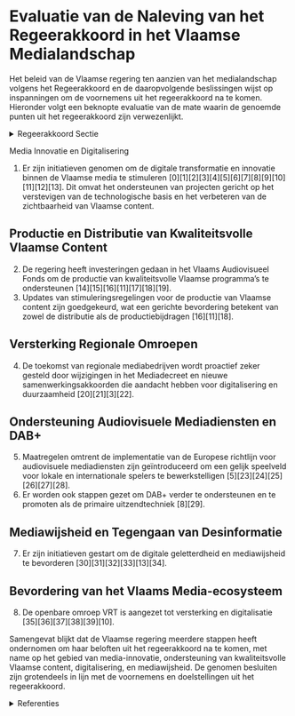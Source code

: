 # Evaluatie van de Naleving van het Regeerakkoord in het Vlaamse Medialandschap

Het beleid van de Vlaamse regering ten aanzien van het medialandschap volgens het Regeerakkoord en de daaropvolgende beslissingen wijst op inspanningen om de voornemens uit het regeerakkoord na te komen. Hieronder volgt een beknopte evaluatie van de mate waarin de genoemde punten uit het regeerakkoord zijn verwezenlijkt.

<details>
        <summary>Regeerakkoord Sectie </summary>
        <p>6 Media 1 In een steeds globaler en digitaler wordend medialandschap is het van belang dat er in Vlaanderen kwalitatieve programma’s blijven gemaakt worden en dat de kijkers deze op alle mogelijke platformen kunnen vinden. Deze Vlaamse regering ijvert voor een sterk Vlaams medialandschap met krachtige Vlaamse private mediabedrijven en een publieke omroep die investeren in kwalitatieve Vlaamse programma’s. 2 De Vlaamse regering zal in dialoog gaan met de diverse spelers in het media-eco-systeem om te zien hoe en in welke mate deze spelers kunnen helpen om de productie en distributie van kwalitatieve Vlaamse content te verzekeren. We nemen de recente doorlichting van het audiovisueel media-landschap als uitgangspunt en actualiseren waar nodig. Bijzondere aandacht moet ook gaan naar de zicht- en vindbaarheid van de Vlaamse omroepen en producties op diverse platformen. Enkel mits een betere samen-werking kan de Vlaamse mediasector sterker staan en zich beter positioneren tegenover de internationale mediaspelers. 3 We zetten de aangepaste Europese richt-lijn Audiovisuele Mediadiensten op een correcte en redelijke manier om. We willen het principe van gelijk speelveld voor lokale en internationale spelers gerespecteerd zien en zorgen zo ook voor een eerlijke concur-rentie met de internationale mediaspelers. 4 We versterken de Vlaamse identiteit via een extra investering in het Vlaams Audio-visueel Fonds voor audiovisuele creaties. We zetten in op de versterking van de samen-werking met Nederland. Deze extra investe-ring komt ten goede aan de Vlaamse media-bedrijven die zich focussen op kwaliteitsvolle Vlaamse producties. Ook de gamesector is een bloeiende sector en ondersteunen we verder via het Vlaams Audiovisueel fonds. 5 De stimuleringsregeling voor de distribu-teurs en de productiebijdrage door de niet-lineaire televisiediensten zorgen beide voor een extra investering in nieuwe Vlaamse kwaliteitsvolle content. De stimulerings-regeling voor distributeurs bestaat al langer en is aan een update toe. Daarbij stemmen we meer af op de regeling voor de niet- lineaire televisiediensten. We hebben hierbij bijzondere aandacht voor de rechtenverde-ling en verdienmodellen (Windows) van de betrokken spelers. Daarnaast zorgen we voor een periodieke monitoring van de regeling van de bijdragen van distributeurs, zenders, OTT-spelers (bv. Netflix) in de ons omrin-gende landen en stemmen we ons hierop af. We treden in dialoog met de (inter-)nationale mediaplatformen om toegang te krijgen tot de data die door de content van de Vlaamse mediaspelers wordt gegenereerd. 6 De overgang naar een digitaal radio-landschap wordt verder ondersteund. DAB+ moet op een redelijke termijn FM vervangen als belangrijkste uitzendtechniek voor radio buitenshuis, zoals reeds bepaald in het mediadecreet. Binnenshuis zal internetradio ook steeds sterker worden. De Vlaamse regering zet daar verder op in en maakt daardoor meer concurrentie mogelijk op de radiomarkt. We zorgen ervoor dat voortaan enkel nog radiotoestellen verkocht kunnen worden die (ook) een digitale ontvangstmo-gelijkheid hebben. 7 Het medialandschap is in constante evolutie. Het technische en innovatieve aspect wordt steeds belangrijker. Het economisch innovatiebeleid staat daarom ook open voor de Vlaamse mediabedrijven die zich technologisch willen vernieuwen. 8 We erkennen het belang van de regionale omroepen. We bewaken de leefbaarheid van regionale televisiezenders en houden de bestaande onder steunings maatregelen in stand. Met hun pluriform en complementair aanbod brengen deze omroepen herken-baar nieuws van dichtbij en vervullen zo een belangrijke verbindende rol. 9 We stimuleren de totstandkoming van een cross-mediaal meetsysteem om op een adequate manier de kijk- en luister cijfers te kunnen meten. De VRT speelt hierin samen met de private mediaspelers een voortrekkersrol. 10 Radiospectrum is een essentiële grond-stof voor de digitale economie van de toekomst en de uitrol van 5G. We wegen vanuit Vlaanderen op een optimale verdeling van dit radiospectrum. Vlaanderen wil dat er 60 Mhz aan spectrum voorzien wordt voor regionale toepassingen en dat daarvoor een regionaal licentiemodel wordt ontwikkeld. Die 60 Mhz aan spectrum komt op de 3,5 GHz-band indien er geen vierde speler komt of via network slicing. Indien dit niet lukt, kan die 60 Mhz op de 3,8 Ghz-band voorzien worden. Daardoor krijgen nieuwe, innovatieve spelers de kans om spectrum aan te kopen voor een specifiek afgebakend gebied (bv. luchthavens, havens, grote ondernemingen-terreinen, stadscentra, …). Daarvoor willen we afstappen van een toekenningsperiode voor 20 jaar en gaan naar meer dynamische, korte termijn allocaties die ook toekenning van spectrum voor specifieke events, festivals, sporthappenings of andere toepassingen mogelijk maken. Vlaanderen zal daarover met de federale overheid in dialoog gaan. 11 Op het snijveld media-telecom bewaakt deze Vlaamse overheid actief en assertief haar bevoegdheid. Een snelle uitrol van 5G in Vlaanderen is prioritair. Over dat 5G-spectrum worden steeds grotere hoeveelheden media-data verstuurd. We onderhandelen met de federale overheid voor een merkelijk hoger aandeel in de verdeling van de éénmalige én jaarlijkse opbrengsten van de veiling van het spectrum voor mobiele breedband. Deze spectrumveiling moet losgekoppeld worden van het dossier van de vierde speler. 12 De Vlaamse regering zet verder in op een kwaliteitsvolle openbare omroep in een sterke Vlaamse mediasector. De VRT moet verder evolueren naar een moderne, slanke en slagkrachtige mediaorganisatie die kwaliteitsvol aanbod brengt. 13 De VRT maakt werk van haar nieuw en modern media-gebouw aan de Reyerslaan en blijft hiervoor binnen het afgesproken budgettair kader. 14 De opdracht inzake nieuws (nationaal én internationaal) informatie, educatie en een brede waaier aan cultuur en sport is prioritair voor de openbare omroep. Ook kwaliteitsvolle ontspanning heeft zijn plaats. Dit wordt gekenmerkt door respect voor pluralisme (de VRT laat op haar nieuws website en in haar programma’s een breed gescha-keerd palet aan opinies aan bod komen) en het behalen van de hoogste standaarden van neutraliteit in alle programma’s van de open bare omroep. Daarbij moet een gedegen interne en externe kwaliteitscontrole en rapportering ontwikkeld worden. De nieuws-website van de VRT onderscheidt zich van de websites van de private nieuwsmedia en focust enkel op het audiovisueel aanbod. Geschreven tekst dient enkel ter ondersteu-ning van het audiovisuele (korte informatieve verslag geving en geen longreads). 15 De VRT moet meer dan ooit focussen op zijn publieke karakter en het versterken van de Vlaamse identiteit. Vlaanderen wordt geken-merkt door een divers ideologisch landschap. Het is belangrijk dat de VRT hiervoor aan-dacht heeft en die diversiteit meeneemt in haar aanbod. De VRT hecht het hoogste belang aan de Nederlandse standaardtaal en brengt dit tot uiting in haar aanbod. Het geeft de samenwerking met omroepen uit andere landen en regio’s, inzonderheid Nederland alle kansen. We evalueren de maatschappelijke positie en de taakstelling van de VRT en leggen vernieuwde afspraken en concretere doelstellingen vast in een nieuwe beheers-overeenkomst waarop meer nauwgezet zal worden toegezien. 16 De VRT zet in op een breed bereik van alle Vlaamse mediagebruikers. Daarbij is het behalen van een groot marktaandeel geen doel op zich. Het blijft een belangrijke taak van de openbare omroep om een ver-scheiden aanbod te brengen en onderschei-dend te zijn met programma’s die niet door de private omroepen gebracht worden. We moedigen de openbare omroep aan om inzake sportverslaggeving meer aandacht te hebben voor damescompetities. 17 De VRT moet vanuit haar werking ook marktversterkend zijn voor de hele Vlaamse mediasector en neemt niet deel aan een prijsverhogend opbod met free-to-air private omroepen voor de uitzendrechten van (inter-)nationale sportevenementen. Ook het opbieden voor populaire scherm-gezichten is geen taak voor de VRT. 18 VRT moet zich toekomstgericht ontwikkelen en inspelen op nieuwe tendensen en evoluties om maximaal meer jongeren te bereiken. 19 De openbare omroep moet zich nog meer dan voorheen terughoudend opstellen op de advertentiemarkt. De Vlaamse regering maakt daarbij werk van aangepaste reclameplafonds, waarbij rekening gehouden wordt met de financiële stromen die de VAR binnenhaalt en hoe deze terugvloeien naar de openbare omroep en of de bredere Vlaamse mediasector. Deze afspraken moeten strikt worden gerespecteerd. In de Vlaamse mediasector wordt gewerkt aan een betalend niet-lineair aanbod met focus op Vlaamse content. Aangezien de VRT de grootste catalogus heeft inzake Vlaamse kwaliteitsvolle fictieproducties vragen we aan de VRT om vanuit een rendabel businessplan in dit project mee te stappen. Er wordt een maximale inspanning gedaan om alle landelijke mediaspelers te betrekken bij dit project. 20 In onze snel evoluerende mediamaat-schappij waar de impact van (sociale) media op de samenleving enorm groot is, neemt het belang van mediawijsheid en digitale gelet-terdheid nog toe om zich te wapenen tegen fake news. We zetten daarom het beleid inzake mediawijsheid verder i.s.m. het Kenniscentrum Mediawijsheid zodat zij i.s.m. de hele media-sector een gecoördineerd beleid kunnen voeren ook met andere beleidsdomeinen. 21 We blijven werk maken van een strenge aanpak van grensoverschrijdend gedrag in de media. 22 We blijven ook inzetten op een sterke mediaregulator. We hervormen de Vlaamse regulator voor de Media met het oog op het versterken van haar gewicht in onder meer beslissingen inzake de marktanalyse. </p>
        </details> 

Media Innovatie en Digitalisering
1. Er zijn initiatieven genomen om de digitale transformatie en innovatie binnen de Vlaamse media te stimuleren \[0\]\[1\]\[2\]\[3\]\[4\]\[5\]\[6\]\[7\]\[8\]\[9\]\[10\]\[11\]\[12\]\[13\]. Dit omvat het ondersteunen van projecten gericht op het verstevigen van de technologische basis en het verbeteren van de zichtbaarheid van Vlaamse content.

## Productie en Distributie van Kwaliteitsvolle Vlaamse Content
2. De regering heeft investeringen gedaan in het Vlaams Audiovisueel Fonds om de productie van kwaliteitsvolle Vlaamse programma’s te ondersteunen \[14\]\[15\]\[16\]\[11\]\[17\]\[18\]\[19\].
3. Updates van stimuleringsregelingen voor de productie van Vlaamse content zijn goedgekeurd, wat een gerichte bevordering betekent van zowel de distributie als de productiebijdragen \[16\]\[11\]\[18\].

## Versterking Regionale Omroepen
4. De toekomst van regionale mediabedrijven wordt proactief zeker gesteld door wijzigingen in het Mediadecreet en nieuwe samenwerkingsakkoorden die aandacht hebben voor digitalisering en duurzaamheid \[20\]\[21\]\[3\]\[22\].

## Ondersteuning Audiovisuele Mediadiensten en DAB+
5. Maatregelen omtrent de implementatie van de Europese richtlijn voor audiovisuele mediadiensten zijn geïntroduceerd om een gelijk speelveld voor lokale en internationale spelers te bewerkstelligen \[5\]\[23\]\[24\]\[25\]\[26\]\[27\]\[28\].
6. Er worden ook stappen gezet om DAB+ verder te ondersteunen en te promoten als de primaire uitzendtechniek \[8\]\[29\].

## Mediawijsheid en Tegengaan van Desinformatie
7. Er zijn initiatieven gestart om de digitale geletterdheid en mediawijsheid te bevorderen \[30\]\[31\]\[32\]\[33\]\[13\]\[34\].

## Bevordering van het Vlaams Media-ecosysteem
8. De openbare omroep VRT is aangezet tot versterking en digitalisatie \[35\]\[36\]\[37\]\[38\]\[39\]\[10\].

Samengevat blijkt dat de Vlaamse regering meerdere stappen heeft ondernomen om haar beloften uit het regeerakkoord na te komen, met name op het gebied van media-innovatie, ondersteuning van kwaliteitsvolle Vlaamse content, digitalisering, en mediawijsheid. De genomen besluiten zijn grotendeels in lijn met de voornemens en doelstellingen uit het regeerakkoord.

<details>
        <summary> Referenties</summary>
        **[\[0\]](https://beslissingenvlaamseregering.vlaanderen.be/?search=Plan%20Vlaamse%20Veerkracht%3A%20Digitale%20transformatie%20en%20innovatie%20Vlaamse%20Media&dateOption=select&startDate=2021-04-02T08%3A00%3A00Z&endDate=2021-04-02T08%3A00%3A00Z)** : **(2021-04-02)** Plan Vlaamse Veerkracht: Digitale transformatie en innovatie Vlaamse Media 

**[\[1\]](https://beslissingenvlaamseregering.vlaanderen.be/?search=Plan%20Vlaamse%20Veerkracht%3A%20steun%20aan%20het%20project%20%27Streaming%20affordances%20in%20small%20media%20markets%27&dateOption=select&startDate=2022-12-02T09%3A00%3A00Z&endDate=2022-12-02T09%3A00%3A00Z)** : **(2022-12-02)** Plan Vlaamse Veerkracht: steun aan het project 'Streaming affordances in small media markets' 

**[\[2\]](https://beslissingenvlaamseregering.vlaanderen.be/?search=Plan%20Vlaamse%20Veerkracht%3A%20Subsidie%20project%20Seeds%20and%20Growth%20for%20Media&dateOption=select&startDate=2022-12-02T09%3A00%3A00Z&endDate=2022-12-02T09%3A00%3A00Z)** : **(2022-12-02)** Plan Vlaamse Veerkracht: Subsidie project Seeds and Growth for Media 

**[\[3\]](https://beslissingenvlaamseregering.vlaanderen.be/?search=Wijziging%20Mediadecreet%3A%20toekomstperspectieven%20regionale%20televisieomroeporganisaties&dateOption=select&startDate=2023-06-13T12%3A00%3A00Z&endDate=2023-06-13T12%3A00%3A00Z)** : **(2023-06-13)** Wijziging Mediadecreet: toekomstperspectieven regionale televisieomroeporganisaties 

**[\[4\]](https://beslissingenvlaamseregering.vlaanderen.be/?search=Goedkeuring%20reglement%20%27Projectoproep%20digitale%20transformatie%27&dateOption=select&startDate=2022-06-03T08%3A00%3A00Z&endDate=2022-06-03T08%3A00%3A00Z)** : **(2022-06-03)** Goedkeuring reglement 'Projectoproep digitale transformatie' 

**[\[5\]](https://beslissingenvlaamseregering.vlaanderen.be/?search=Hertekening%20organisatie%20Vlaamse%20Regulator%20voor%20de%20Media%20%28VRM%29%20door%20herziene%20Richtlijn%20Audiovisuele%20Mediadiensten&dateOption=select&startDate=2020-12-18T09%3A00%3A00Z&endDate=2020-12-18T09%3A00%3A00Z)** : **(2020-12-18)** Hertekening organisatie Vlaamse Regulator voor de Media (VRM) door herziene Richtlijn Audiovisuele Mediadiensten 

**[\[6\]](https://beslissingenvlaamseregering.vlaanderen.be/?search=Plan%20Vlaamse%20Veerkracht%3A%20subsidie%20Crossmediaal%20Meetsysteem&dateOption=select&startDate=2023-11-10T09%3A00%3A00Z&endDate=2023-11-10T09%3A00%3A00Z)** : **(2023-11-10)** Plan Vlaamse Veerkracht: subsidie Crossmediaal Meetsysteem 

**[\[7\]](https://beslissingenvlaamseregering.vlaanderen.be/?search=Plan%20Vlaamse%20Veerkracht%3A%20Projectoproepen%20desinformatie%20en%20digitale%20transformatie&dateOption=select&startDate=2021-12-17T09%3A00%3A00Z&endDate=2021-12-17T09%3A00%3A00Z)** : **(2021-12-17)** Plan Vlaamse Veerkracht: Projectoproepen desinformatie en digitale transformatie 

**[\[8\]](https://beslissingenvlaamseregering.vlaanderen.be/?search=Frequentieplan%20particuliere%20landelijke%2C%20regionale%2C%20netwerk-%20en%20lokale%20radio-omroeporganisaties&dateOption=select&startDate=2021-03-12T09%3A00%3A00Z&endDate=2021-03-12T09%3A00%3A00Z)** : **(2021-03-12)** Frequentieplan particuliere landelijke, regionale, netwerk- en lokale radio-omroeporganisaties 

**[\[9\]](https://beslissingenvlaamseregering.vlaanderen.be/?search=Richtlijn%20aanbieden%20audiovisuele%20mediadiensten%3A%20wijzigingsdecreet&dateOption=select&startDate=2021-02-05T09%3A00%3A00Z&endDate=2021-02-05T09%3A00%3A00Z)** : **(2021-02-05)** Richtlijn aanbieden audiovisuele mediadiensten: wijzigingsdecreet 

**[\[10\]](https://beslissingenvlaamseregering.vlaanderen.be/?search=Vlaamse%20Radio-%20en%20Televisieomroep%20%28VRT%29%3A%20subsidie%20VRTRN-project%20digitale%20inclusie&dateOption=select&startDate=2023-07-07T09%3A00%3A00Z&endDate=2023-07-07T09%3A00%3A00Z)** : **(2023-07-07)** Vlaamse Radio- en Televisieomroep (VRT): subsidie VRTRN-project digitale inclusie 

**[\[11\]](https://beslissingenvlaamseregering.vlaanderen.be/?search=Stimulering%20productie%20Vlaamse%20audiovisuele%20werken%3A%20regels%2C%20voorwaarden%20en%20procedure%20&dateOption=select&startDate=2023-12-15T09%3A00%3A00Z&endDate=2023-12-15T09%3A00%3A00Z)** : **(2023-12-15)** Stimulering productie Vlaamse audiovisuele werken: regels, voorwaarden en procedure  

**[\[12\]](https://beslissingenvlaamseregering.vlaanderen.be/?search=Frequentieplan%20particuliere%20landelijke%2C%20regionale%2C%20netwerk-%20en%20lokale%20radio-omroeporganisaties&dateOption=select&startDate=2021-05-07T08%3A00%3A00Z&endDate=2021-05-07T08%3A00%3A00Z)** : **(2021-05-07)** Frequentieplan particuliere landelijke, regionale, netwerk- en lokale radio-omroeporganisaties 

**[\[13\]](https://beslissingenvlaamseregering.vlaanderen.be/?search=Plan%20Vlaamse%20Veerkracht%3A%20toewijzing%20middelen%20%27Iedereen%20Digitaal%27&dateOption=select&startDate=2021-07-16T06%3A00%3A00Z&endDate=2021-07-16T06%3A00%3A00Z)** : **(2021-07-16)** Plan Vlaamse Veerkracht: toewijzing middelen 'Iedereen Digitaal' 

**[\[14\]](https://beslissingenvlaamseregering.vlaanderen.be/?search=Voorontwerp%20van%20decreet%20stimuleringsregeling%20productie%20van%20audiovisuele%20werken&dateOption=select&startDate=2023-07-14T08%3A00%3A00Z&endDate=2023-07-14T08%3A00%3A00Z)** : **(2023-07-14)** Voorontwerp van decreet stimuleringsregeling productie van audiovisuele werken 

**[\[15\]](https://beslissingenvlaamseregering.vlaanderen.be/?search=Voorontwerp%20van%20decreet%20stimuleringsregeling%20productie%20van%20audiovisuele%20werken&dateOption=select&startDate=2023-03-17T09%3A00%3A00Z&endDate=2023-03-17T09%3A00%3A00Z)** : **(2023-03-17)** Voorontwerp van decreet stimuleringsregeling productie van audiovisuele werken 

**[\[16\]](https://beslissingenvlaamseregering.vlaanderen.be/?search=Ontwerp%20van%20wijzigingsdecreet%3A%20stimuleringsregeling%20productie%20van%20audiovisuele%20werken&dateOption=select&startDate=2023-12-15T09%3A00%3A00Z&endDate=2023-12-15T09%3A00%3A00Z)** : **(2023-12-15)** Ontwerp van wijzigingsdecreet: stimuleringsregeling productie van audiovisuele werken 

**[\[17\]](https://beslissingenvlaamseregering.vlaanderen.be/?search=Wijzigingsdecreet%20Co%C3%B6rdinatie%20wettelijke%20en%20bestuurlijke%20bepalingen%20voor%20het%20aanbieden%20van%20audiovisuele%20mediadiensten&dateOption=select&startDate=2021-03-19T09%3A00%3A00Z&endDate=2021-03-19T09%3A00%3A00Z)** : **(2021-03-19)** Wijzigingsdecreet Coördinatie wettelijke en bestuurlijke bepalingen voor het aanbieden van audiovisuele mediadiensten 

**[\[18\]](https://beslissingenvlaamseregering.vlaanderen.be/?search=Stimulering%20productie%20Vlaamse%20audiovisuele%20werken&dateOption=select&startDate=2023-03-17T09%3A00%3A00Z&endDate=2023-03-17T09%3A00%3A00Z)** : **(2023-03-17)** Stimulering productie Vlaamse audiovisuele werken 

**[\[19\]](https://beslissingenvlaamseregering.vlaanderen.be/?search=Stimulering%20productie%20Vlaamse%20audiovisuele%20werken&dateOption=select&startDate=2023-07-14T08%3A00%3A00Z&endDate=2023-07-14T08%3A00%3A00Z)** : **(2023-07-14)** Stimulering productie Vlaamse audiovisuele werken 

**[\[20\]](https://beslissingenvlaamseregering.vlaanderen.be/?search=Nieuwe%20uitvoeringsbespalingen%20Mediadecreet%20rond%20regionale%20televisieomroeporganisaties&dateOption=select&startDate=2023-06-13T12%3A00%3A00Z&endDate=2023-06-13T12%3A00%3A00Z)** : **(2023-06-13)** Nieuwe uitvoeringsbespalingen Mediadecreet rond regionale televisieomroeporganisaties 

**[\[21\]](https://beslissingenvlaamseregering.vlaanderen.be/?search=Wijziging%20Mediadecreet%3A%20toekomstperspectieven%20regionale%20televisieomroeporganisaties&dateOption=select&startDate=2023-11-23T16%3A00%3A00Z&endDate=2023-11-23T16%3A00%3A00Z)** : **(2023-11-23)** Wijziging Mediadecreet: toekomstperspectieven regionale televisieomroeporganisaties 

**[\[22\]](https://beslissingenvlaamseregering.vlaanderen.be/?search=Samenwerkingsovereenkomst%202024-2028%20met%20de%20Vlaamse%20regionale%20televisieomroeporganisaties%20en%20addendum%20samenwerking%20en%20taken%20NORTV&dateOption=select&startDate=2023-12-15T09%3A00%3A00Z&endDate=2023-12-15T09%3A00%3A00Z)** : **(2023-12-15)** Samenwerkingsovereenkomst 2024-2028 met de Vlaamse regionale televisieomroeporganisaties en addendum samenwerking en taken NORTV 

**[\[23\]](https://beslissingenvlaamseregering.vlaanderen.be/?search=Wijziging%20Mediadecreet%3A%20omzetting%20Europese%20Richtlijnen%20en%20nieuwe%20regels%20inhoud%20videoplatformdiensten&dateOption=select&startDate=2020-06-26T08%3A00%3A00Z&endDate=2020-06-26T08%3A00%3A00Z)** : **(2020-06-26)** Wijziging Mediadecreet: omzetting Europese Richtlijnen en nieuwe regels inhoud videoplatformdiensten 

**[\[24\]](https://beslissingenvlaamseregering.vlaanderen.be/?search=Wijziging%20Mediadecreet%3A%20aanbieden%20audiovisuele%20mediadiensten%20in%20het%20licht%20van%20veranderde%20marktsituatie&dateOption=select&startDate=2020-10-23T08%3A00%3A00Z&endDate=2020-10-23T08%3A00%3A00Z)** : **(2020-10-23)** Wijziging Mediadecreet: aanbieden audiovisuele mediadiensten in het licht van veranderde marktsituatie 

**[\[25\]](https://beslissingenvlaamseregering.vlaanderen.be/?search=Tijdspad%20en%20quota%20voor%20het%20toegankelijk%20maken%20van%20omroepprogramma%27s&dateOption=select&startDate=2023-01-27T09%3A00%3A00Z&endDate=2023-01-27T09%3A00%3A00Z)** : **(2023-01-27)** Tijdspad en quota voor het toegankelijk maken van omroepprogramma's 

**[\[26\]](https://beslissingenvlaamseregering.vlaanderen.be/?search=Richtlijn%20aanbieden%20audiovisuele%20mediadiensten%3A%20wijzigingsdecreet&dateOption=select&startDate=2021-01-15T09%3A00%3A00Z&endDate=2021-01-15T09%3A00%3A00Z)** : **(2021-01-15)** Richtlijn aanbieden audiovisuele mediadiensten: wijzigingsdecreet 

**[\[27\]](https://beslissingenvlaamseregering.vlaanderen.be/?search=Gedeeltelijke%20uitvoering%20digitaledienstenverordening%3A%20wijziging%20Mediadecreet&dateOption=select&startDate=2023-11-10T09%3A00%3A00Z&endDate=2023-11-10T09%3A00%3A00Z)** : **(2023-11-10)** Gedeeltelijke uitvoering digitaledienstenverordening: wijziging Mediadecreet 

**[\[28\]](https://beslissingenvlaamseregering.vlaanderen.be/?search=Uniform%20leeftijds-%20en%20classificatiesysteem%20voor%20audiovisuele%20media&dateOption=select&startDate=2023-07-07T09%3A00%3A00Z&endDate=2023-07-07T09%3A00%3A00Z)** : **(2023-07-07)** Uniform leeftijds- en classificatiesysteem voor audiovisuele media 

**[\[29\]](https://beslissingenvlaamseregering.vlaanderen.be/?search=Vrijgave%20digitale%20frequenties%20omroepnetwerk&dateOption=select&startDate=2023-06-02T08%3A00%3A00Z&endDate=2023-06-02T08%3A00%3A00Z)** : **(2023-06-02)** Vrijgave digitale frequenties omroepnetwerk 

**[\[30\]](https://beslissingenvlaamseregering.vlaanderen.be/?search=Plan%20Vlaamse%20Veerkracht%3A%20Investeren%20in%20mediawijsheid%20van%20de%20Vlaming&dateOption=select&startDate=2021-04-02T08%3A00%3A00Z&endDate=2021-04-02T08%3A00%3A00Z)** : **(2021-04-02)** Plan Vlaamse Veerkracht: Investeren in mediawijsheid van de Vlaming 

**[\[31\]](https://beslissingenvlaamseregering.vlaanderen.be/?search=Tijdspad%20en%20quota%20voor%20het%20toegankelijk%20maken%20van%20omroepprogramma%27s&dateOption=select&startDate=2022-10-14T08%3A00%3A00Z&endDate=2022-10-14T08%3A00%3A00Z)** : **(2022-10-14)** Tijdspad en quota voor het toegankelijk maken van omroepprogramma's 

**[\[32\]](https://beslissingenvlaamseregering.vlaanderen.be/?search=Uniform%20leeftijds-%20en%20classificatiesysteem%20voor%20audiovisuele%20media&dateOption=select&startDate=2023-12-08T09%3A00%3A00Z&endDate=2023-12-08T09%3A00%3A00Z)** : **(2023-12-08)** Uniform leeftijds- en classificatiesysteem voor audiovisuele media 

**[\[33\]](https://beslissingenvlaamseregering.vlaanderen.be/?search=Hertekening%20organisatie%20Vlaamse%20Regulator%20voor%20de%20Media%20%28VRM%29%20in%20kader%20van%20bijkomende%20taken&dateOption=select&startDate=2023-11-23T16%3A00%3A00Z&endDate=2023-11-23T16%3A00%3A00Z)** : **(2023-11-23)** Hertekening organisatie Vlaamse Regulator voor de Media (VRM) in kader van bijkomende taken 

**[\[34\]](https://beslissingenvlaamseregering.vlaanderen.be/?search=Plan%20Vlaamse%20Veerkracht%3A%20Digitale%20transformatie%20cultuursector%3A%20%E2%80%98doelgericht%20digitaal%20transformeren%E2%80%99%20%28VV072%29%20en%20%E2%80%98koppeling%20databanken%20en%20betere%20informatiedoorstroming%E2%80%99&dateOption=select&startDate=2021-07-16T06%3A00%3A00Z&endDate=2021-07-16T06%3A00%3A00Z)** : **(2021-07-16)** Plan Vlaamse Veerkracht: Digitale transformatie cultuursector: ‘doelgericht digitaal transformeren’ (VV072) en ‘koppeling databanken en betere informatiedoorstroming’ 

**[\[35\]](https://beslissingenvlaamseregering.vlaanderen.be/?search=Plan%20Vlaamse%20Veerkracht%3A%20Herverdeling%20relanceprovisie%20naar%20begroting%20VRT%20voor%20het%20strategisch%20project%20%27VRTRN%202030%3A%20Een%20slagkrachtige%2C%20wendbare%20en%20effici%C3%ABnte%20VRT%20in%20het%20nieuwe%20medialandschap%27&dateOption=select&startDate=2022-12-02T09%3A00%3A00Z&endDate=2022-12-02T09%3A00%3A00Z)** : **(2022-12-02)** Plan Vlaamse Veerkracht: Herverdeling relanceprovisie naar begroting VRT voor het strategisch project 'VRTRN 2030: Een slagkrachtige, wendbare en efficiënte VRT in het nieuwe medialandschap' 

**[\[36\]](https://beslissingenvlaamseregering.vlaanderen.be/?search=Projectsubsidie%20aan%20Vlaamse%20Radio-%20en%20Televisieomroeporganisatie%20%28VRT%29%20voor%20%E2%80%98Future%20Media%20Hubs%E2%80%99&dateOption=select&startDate=2023-12-22T09%3A00%3A00Z&endDate=2023-12-22T09%3A00%3A00Z)** : **(2023-12-22)** Projectsubsidie aan Vlaamse Radio- en Televisieomroeporganisatie (VRT) voor ‘Future Media Hubs’ 

**[\[37\]](https://beslissingenvlaamseregering.vlaanderen.be/?search=Wijziging%20artikels%20Mediadecreet%3A%20Governance%20VRT&dateOption=select&startDate=2021-11-26T09%3A00%3A00Z&endDate=2021-11-26T09%3A00%3A00Z)** : **(2021-11-26)** Wijziging artikels Mediadecreet: Governance VRT 

**[\[38\]](https://beslissingenvlaamseregering.vlaanderen.be/?search=Governance%20VRT&dateOption=select&startDate=2021-07-16T06%3A00%3A00Z&endDate=2021-07-16T06%3A00%3A00Z)** : **(2021-07-16)** Governance VRT 

**[\[39\]](https://beslissingenvlaamseregering.vlaanderen.be/?search=Wijziging%20artikels%20Mediadecreet%3A%20Governance%20VRT&dateOption=select&startDate=2022-02-04T09%3A00%3A00Z&endDate=2022-02-04T09%3A00%3A00Z)** : **(2022-02-04)** Wijziging artikels Mediadecreet: Governance VRT 
        </details> 

